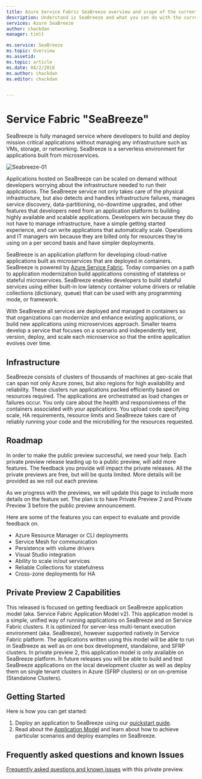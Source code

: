 ```yaml
---
title: Azure Service Fabric SeaBreeze overview and scope of the current preview.
description: Understand is SeaBreeze and what you can do with the current preview
services: Azure SeaBreeze
author: chackdan
manager: timlt

ms.service: SeaBreeze
ms.topic: Overview
ms.assetid:
ms.topic: article
ms.date: 04/2/2018
ms.author: chackdan
ms.editor: chackdan


---
```

# Service Fabric "SeaBreeze"

SeaBreeze is fully managed service where developers to build and deploy mission critical applications without managing any infrastructure such as VMs, storage, or networking. SeaBreeze is a serverless environment for applications built from microservices. 

![Seabreeze-01][Seabreeze-01]

Applications hosted on SeaBreeze can be scaled on demand without  developers worrying about the infrastructure needed to run their applications. The SeaBreeze service not only takes care of the physical infrastructure, but also detects and handles infrastructure failures, manages service discovery, data-partitioning, no-downtime upgrades, and other features that developers need from an application platform to building highly available and scalable applications. Developers win because they do not have to manage infrastructure, have a simple getting started experience, and can write  applications that automatically scale. Operations and IT managers win because they are billed only for resources they’re using on a per second basis and have simpler deployments. 

SeaBreeze is an application platform for developing cloud-native applications built as microservices that are deployed in containers. SeaBreeze is powered by [Azure Service Fabric]((http://docs.microsoft.com/azure/service-fabric/.md)). Today companies on a path to application modernization build applications consisting of stateless or stateful microservices. SeaBreeze enables developers to build stateful services using either built-in low latency container volume drivers or reliable collections (dictionary, queue) that can be used with any programming mode, or framework. 

With SeaBreeze all services are deployed and managed in containers so that organizations can modernize and enhance existing applications, or build new applications using microservices approach. Smaller teams develop a service that focuses on a scenario and independently test, version, deploy, and scale each microservice so that the entire application evolves over time.

## Infrastructure
SeaBreeze consists of clusters of thousands of machines at geo-scale that can span not only Azure zones, but also regions for high availability and reliability. These clusters run applications packed efficiently based on resources required. The applications are orchestrated as load changes or failures occur.  You only care about the health and responsiveness of the containers associated with your applications.  You upload code specifying scale, HA requirements, resource limits and SeaBreeze takes care of reliably running your code and the microbilling for the resources requested. 

## Roadmap

In order to make the public preview successful, we need your help. Each private preview release leading up to a public preview, will add more features. The feedback you provide will impact the private releases. All the private previews are free, but will be quota limited. More details will be provided as we roll out each preview. 

As we progress with the previews, we will update this page to include more details on the feature set. The plan is to have Private Preview 2 and Private Preview 3 before the public preview announcement. 

Here are some of the features you can expect to evaluate and provide feedback on. 

- Azure Resource Manager or CLI deployments
- Service Mesh for communication
- Persistence with volume drivers
- Visual Studio integration
- Ability to scale in/out services
- Reliable Collections for statefulness
- Cross-zone deployments for HA


## Private Preview 2 Capabilities 

This released is focused on getting feedback on SeaBreeze application model (aka. Service Fabric Application Model v2). This application model is a simple, unified way of running applications on SeaBreeze and on Service Fabric clusters. It is optimized for server-less multi-tenant execution environment (aka. SeaBreeze), however supported natively in Service Fabric platform. The applications written using this model will be able to run in SeaBreeze as well as on one box development, standalone, and SFRP clusters. In private preview 2, this application model is only available on SeaBreeze platform. In future releases you will be able to build and test SeaBreeze applications on the local development cluster as well as deploy them on single tenant clusters in Azure (SFRP clusters) or on on-premise (Standalone Clusters).

## Getting Started
Here is how you can get started:

1. Deploy an application to SeaBreeze using our [quickstart guide](application-deployment-quickstart.md).
2. Read about the [Application Model](appmodel-overview.md) and learn about how to achieve particular scenarios and deploy examples on SeaBreeze. 

## Frequently asked questions and known Issues
[Frequently asked questions and known issues](./FAQ-and-KnownIssues.md) with this private preview.

<!-- Images -->
[SeaBreeze-01]: ./media/overview/SeaBreeze.PNG
[Milestones]: ./media/overview/Milestones.PNG
